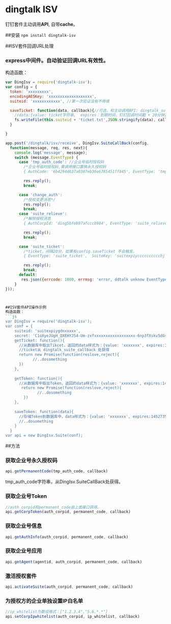 # dingtalk ISV
钉钉套件主动调用**API**, 自带**cache**。

##安装 
`npm install dingtalk-isv`

##ISV套件回调URL处理
### express中间件。自动验证回调URL有效性。

构造函数：

```js
var DingIsv = require('dingtalk-isv');
var config = {
  token: 'xxxxxxxxx',
  encodingAESKey: 'xxxxxxxxxxxxxxxxxxx',
  suiteid: 'xxxxxxxxxxxx', //第一次验证没有不用填

  saveTicket: function(data, callback){//可选，和主动调用API: dingtalk_suite 配合使用。
    //data:{value: ticket字符串,  expires：到期时间，钉钉回调时间戳 + 20分钟}
    fs.writeFile(this.suiteid + 'ticket.txt',JSON.stringify(data), callback);
  }

}

app.post('/dingtalk/isv/receive', DingIsv.SuiteCallBack(config,
  function(message, req, res, next){
    console.log('message', message);
    switch (message.EventType) {
      case 'tmp_auth_code': //企业号临时授权码
        /*企业号临时授权码,需调用接口置换永久授权码
        { AuthCode: '6b4294d637a0387eb36e6785451ff845', EventType: 'tmp_auth_code',SuiteKey: 'suitexpiycccccccccchj',TimeStamp: '1452665779818' }*/

        res.reply();
        break;

      case 'change_auth':
        /*授权变更消息*/
        res.reply();
        break;
      case 'suite_relieve':
        /*解除授权消息
        { AuthCorpId: 'ding5bfeb97afcccb984', EventType: 'suite_relieve',  SuiteKey: 'suitexpiycccccccccchj',TimeStamp: '1452665774168' }*/

        res.reply();
        break;

      case 'suite_ticket':
        /*ticket，间隔20分。如果有config.saveTicket 不会触发。
        { EventType: 'suite_ticket',  SuiteKey: 'suitexpiycccccccccchj',SuiteTicket: 'wrEooJqhQlNcWU327mtr20yzWkPtea9LOm0P8w2M3MDjRPUYY5Tu9fspDhZ8HPXeP5yzKuorHIQ0P9GSU5evAc',TimeStamp: '1452328049089'}*/

        res.reply();
        break;
      default:
       res.json({errcode: 1000, errmsg: 'error, ddtalk unknow EventType'});
    }
}));



##ISV套件API操作示例
构造函数：
```js
var DingIsv = require('dingtalk-isv');
var conf = {
    suiteid: 'suitexpiygdnxxxxx',
    secret: 'C1oXyeJUgH_QXEHYJS4-Um-zxfxxxxxxxxxxxxxxxxxx-6np3fXskv5dGs',
    getTicket: function(){
      //从数据库中取出Tikcet，返回的data样式为：{value: 'xxxxxxx', expires:1452735301543}
      //ticket从 dingtalk_suite_callback 处获得
      return new Promise(function(reslove,reject){
            //..dosomething
      })
    },
    
    getToken: function(){
      //从数据库中取出Token，返回的data样式为：{value: 'xxxxxxx', expires:1452735301543}
       return new Promise(function(reslove,reject){
              //..dosomething
        })
    },
    
    saveToken: function(data){
      //存储Token到数据库中，data样式为：{value: 'xxxxxxx', expires:1452735301543//过期时间}
      //..dosomething
    }
  }
var api = new DingIsv.Suite(conf);
```

##方法
### 获取企业号永久授权码
```js
api.getPermanentCode(tmp_auth_code, callback)
```
tmp_auth_code字符串，从DingIsv.SuiteCallBack处获得。
### 获取企业号Token
```js
//auth_corpid和permanent_code由上面接口获得。
api.getCorpToken(auth_corpid, permanent_code, callback)
```
### 获取企业号信息
```js
api.getAuthInfo(auth_corpid, permanent_code, callback)
```
### 获取企业号应用
```js
api.getAgent(agentid, auth_corpid, permanent_code, callback)
```
### 激活授权套件
```js
api.activateSuite(auth_corpid, permanent_code, callback)
```
### 为授权方的企业单独设置IP白名单
```js
//ip_whitelist为数组格式：["1.2.3.4","5.6.*.*"]
api.setCorpIpwhitelist(auth_corpid, ip_whitelist, callback)
```

